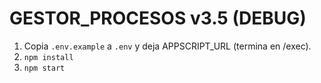 # GESTOR_PROCESOS v3.5 (DEBUG)

1. Copia `.env.example` a `.env` y deja APPSCRIPT_URL (termina en /exec).
2. `npm install`
3. `npm start`